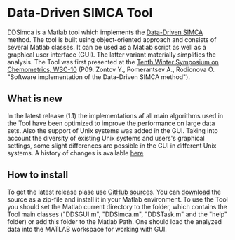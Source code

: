 Data-Driven SIMCA Tool 
===========================================

DDSimca is a Matlab tool which implements the [Data-Driven SIMCA](http://onlinelibrary.wiley.com/doi/10.1002/cem.2506/full) method. The tool is built using object-oriented approach and consists of several Matlab classes. It can be used as a Matlab script as well as a graphical user interface (GUI).  The latter variant materially simplifies the analysis. The Tool was first presented at the [Tenth Winter Symposium on Chemometrics, WSC-10](http://wsc.chemometrics.ru/wsc10/) (P09. Zontov Y., Pomerantsev A., Rodionova O. "Software implementation of the Data-Driven SIMCA method").

What is new
-----------

In the latest release (1.1) the implementations af all main algorithms used in the Tool have been optimized to improve the performance on large data sets. Also the support of Unix systems was added in the GUI. Taking into account the diversity of existing Unix systems and users's graphical settings, some slight differences are possible in the GUI in different Unix systems.
A history of changes is available [here](NEWS.md)

How to install
--------------

To get the latest release plase use [GitHub sources](https://github.com/yzontov/dd-simca/). You can [download](https://github.com/yzontov/dd-simca/releases) the source as a zip-file and install it in your Matlab environment.
To use the Tool you should set the Matlab current directory to the folder, which contains the Tool main classes ("DDSGUI.m", "DDSimca.m", "DDSTask.m" and the "help" folder) or add this folder to the Matlab Path.
One should load the analyzed data into the MATLAB workspace for working with GUI.